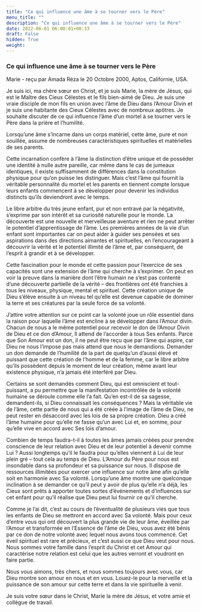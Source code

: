 ```yaml
---
title: "Ce qui influence une âme à se tourner vers le Père"
menu_title: ""
description: "Ce qui influence une âme à se tourner vers le Père"
date: 2022-06-01 06:00:01+00:33
draft: False
hidden: True
weight:
---
```

### Ce qui influence une âme à se tourner vers le Père

Marie - reçu par Amada Réza le 20 Octobre 2000, Aptos, Californie, USA.

Je suis ici, ma chère sœur en Christ, et je suis Marie, la mère de Jésus, qui est le Maître des Cieux Célestes et le fils bien-aimé de Dieu. Je suis une vraie disciple de mon fils en union avec l’âme de Dieu dans l’Amour Divin et je suis une habitante des Cieux Célestes avec de nombreux apôtres. Je souhaite discuter de ce qui influence l’âme d’un mortel à se tourner vers le Père dans la prière et l’humilité.

Lorsqu’une âme s’incarne dans un corps matériel, cette âme, pure et non souillée, assume de nombreuses caractéristiques spirituelles et matérielles de ses parents.

Cette incarnation confère à l’âme la distinction d’être unique et de posséder une identité à nulle autre pareille, car même dans le cas de jumeaux identiques, il existe suffisamment de différences dans la constitution physique pour qu’on puisse les distinguer. Mais c’est l’âme qui fournit la véritable personnalité du mortel et les parents en tiennent compte lorsque leurs enfants commencent à se développer pour devenir les individus distincts qu’ils deviendront avec le temps.

Le libre arbitre du très jeune enfant, pur et non entravé par la négativité, s’exprime par son intérêt et sa curiosité naturelle pour le monde. La découverte est une nouvelle et merveilleuse aventure et rien ne peut arrêter le potentiel d’apprentissage de l’âme. Les premières années de la vie d’un enfant sont importantes car on peut aider à guider ses pensées et ses aspirations dans des directions aimantes et spirituelles, en l’encourageant à découvrir la vérité et le potentiel illimité de l’âme et, par conséquent, de l’esprit à grandir et à se développer.

Cette fascination pour le monde et cette passion pour l’exercice de ses capacités sont une extension de l’âme qui cherche à s’exprimer. On peut en voir la preuve dans la manière dont l’être humain ne s’est pas contenté d’une découverte partielle de la vérité – des frontières ont été franchies à tous les niveaux, physique, mental et spirituel. Cette création unique de Dieu s’élève ensuite à un niveau tel qu’elle est devenue capable de dominer la terre et ses créatures par la seule force de sa volonté.

J’attire votre attention sur ce point car la volonté joue un rôle essentiel dans la raison pour laquelle l’âme est encline à se développer dans l’Amour divin. Chacun de nous a le même potentiel pour recevoir le don de l’Amour Divin de Dieu et ce don d’Amour, Il attend de l’accorder à tous Ses enfants. Parce que Son Amour est un don, il ne peut être reçu que par l’âme qui aspire, car Dieu ne nous l’impose pas mais attend que nous le demandions. Demander un don demande de l’humilité de la part de quelqu’un d’aussi élevé et puissant que cette création de l’homme et de la femme, car le libre arbitre qu’ils possèdent depuis le moment de leur création, même avant leur existence physique, n’a jamais été interféré par Dieu.

Certains se sont demandés comment Dieu, qui est omniscient et tout-puissant, a pu permettre que la manifestation incontrôlée de la volonté humaine se déroule comme elle l’a fait. Qu’en est-il de sa sagesse, demandent-ils, si Dieu connaissait les conséquences ? Mais la véritable vie de l’âme, cette partie de nous qui a été créée à l’image de l’âme de Dieu, ne peut rester en désaccord avec les lois de sa propre création. Dieu a créé l’âme humaine pour qu’elle ne fasse qu’un avec Lui et, en somme, pour qu’elle vive en accord avec Ses lois d’amour.

Combien de temps faudra-t-il à toutes les âmes jamais créées pour prendre conscience de leur relation avec Dieu et de leur potentiel à devenir comme Lui ? Aussi longtemps qu’il le faudra pour qu’elles viennent à Lui de leur plein gré – tout cela au temps de Dieu. L’Amour du Père pour nous est insondable dans sa profondeur et sa puissance sur nous. Il dispose de ressources illimitées pour exercer une influence sur notre âme afin qu’elle soit en harmonie avec Sa volonté. Lorsqu’une âme montre une quelconque inclination à se demander ce qu’il peut y avoir de plus qu’elle n’a déjà, les Cieux sont prêts à apporter toutes sortes d’événements et d’influences sur cet enfant pour qu’il réalise que Dieu peut lui fournir ce qu’il cherche.

Comme je l’ai dit, c’est au cours de l’éventualité de plusieurs vies que tous les enfants de Dieu se mettront en accord avec Sa volonté. Mais pour ceux d’entre vous qui ont découvert la plus grande vie de leur âme, éveillée par l’Amour et transformée en l’Essence de l’âme de Dieu, vous avez été bénis par ce don de notre volonté avec lequel nous avons tous commencé. Cet éveil spirituel est rare et précieux, et c’est aussi ce que Dieu veut pour nous. Nous sommes votre famille dans l’esprit du Christ et cet Amour qui caractérise notre relation est celui que les autres verront et voudront en faire partie.

Nous vous aimons, très chers, et nous sommes toujours avec vous, car Dieu montre son amour en nous et en vous. Louez-le pour la merveille et la puissance de son amour sur cette terre et dans la vie spirituelle à venir.

Je suis votre sœur dans le Christ, Marie la mère de Jésus, et votre amie et collègue de travail.